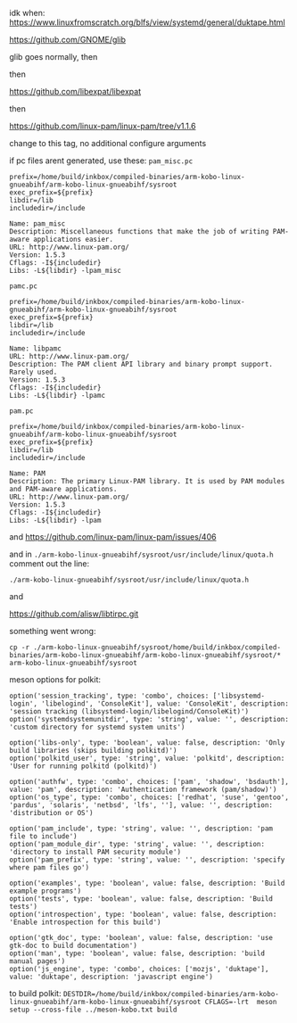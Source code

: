 idk when:
https://www.linuxfromscratch.org/blfs/view/systemd/general/duktape.html


https://github.com/GNOME/glib

glib goes normally, then

then

https://github.com/libexpat/libexpat

then

https://github.com/linux-pam/linux-pam/tree/v1.1.6

change to this tag, no additional configure arguments

if pc files arent generated, use these:
`pam_misc.pc`
```
prefix=/home/build/inkbox/compiled-binaries/arm-kobo-linux-gnueabihf/arm-kobo-linux-gnueabihf/sysroot
exec_prefix=${prefix}
libdir=/lib
includedir=/include

Name: pam_misc
Description: Miscellaneous functions that make the job of writing PAM-aware applications easier.
URL: http://www.linux-pam.org/
Version: 1.5.3
Cflags: -I${includedir}
Libs: -L${libdir} -lpam_misc
```
`pamc.pc`
```
prefix=/home/build/inkbox/compiled-binaries/arm-kobo-linux-gnueabihf/arm-kobo-linux-gnueabihf/sysroot
exec_prefix=${prefix}
libdir=/lib
includedir=/include

Name: libpamc
URL: http://www.linux-pam.org/
Description: The PAM client API library and binary prompt support. Rarely used.
Version: 1.5.3
Cflags: -I${includedir}
Libs: -L${libdir} -lpamc
```
`pam.pc`
```
prefix=/home/build/inkbox/compiled-binaries/arm-kobo-linux-gnueabihf/arm-kobo-linux-gnueabihf/sysroot
exec_prefix=${prefix}
libdir=/lib
includedir=/include

Name: PAM
Description: The primary Linux-PAM library. It is used by PAM modules and PAM-aware applications.
URL: http://www.linux-pam.org/
Version: 1.5.3
Cflags: -I${includedir}
Libs: -L${libdir} -lpam
```

and
https://github.com/linux-pam/linux-pam/issues/406

and in `./arm-kobo-linux-gnueabihf/sysroot/usr/include/linux/quota.h` comment out the line:
```
./arm-kobo-linux-gnueabihf/sysroot/usr/include/linux/quota.h
```

and 

https://github.com/alisw/libtirpc.git

something went wrong:
```
cp -r ./arm-kobo-linux-gnueabihf/sysroot/home/build/inkbox/compiled-binaries/arm-kobo-linux-gnueabihf/arm-kobo-linux-gnueabihf/sysroot/* arm-kobo-linux-gnueabihf/sysroot
```
meson options for polkit:
```
option('session_tracking', type: 'combo', choices: ['libsystemd-login', 'libelogind', 'ConsoleKit'], value: 'ConsoleKit', description: 'session tracking (libsystemd-login/libelogind/ConsoleKit)')
option('systemdsystemunitdir', type: 'string', value: '', description: 'custom directory for systemd system units')

option('libs-only', type: 'boolean', value: false, description: 'Only build libraries (skips building polkitd)')
option('polkitd_user', type: 'string', value: 'polkitd', description: 'User for running polkitd (polkitd)')

option('authfw', type: 'combo', choices: ['pam', 'shadow', 'bsdauth'], value: 'pam', description: 'Authentication framework (pam/shadow)')
option('os_type', type: 'combo', choices: ['redhat', 'suse', 'gentoo', 'pardus', 'solaris', 'netbsd', 'lfs', ''], value: '', description: 'distribution or OS')

option('pam_include', type: 'string', value: '', description: 'pam file to include')
option('pam_module_dir', type: 'string', value: '', description: 'directory to install PAM security module')
option('pam_prefix', type: 'string', value: '', description: 'specify where pam files go')

option('examples', type: 'boolean', value: false, description: 'Build example programs')
option('tests', type: 'boolean', value: false, description: 'Build tests')
option('introspection', type: 'boolean', value: false, description: 'Enable introspection for this build')

option('gtk_doc', type: 'boolean', value: false, description: 'use gtk-doc to build documentation')
option('man', type: 'boolean', value: false, description: 'build manual pages')
option('js_engine', type: 'combo', choices: ['mozjs', 'duktape'], value: 'duktape', description: 'javascript engine')
```

to build polkit:
`DESTDIR=/home/build/inkbox/compiled-binaries/arm-kobo-linux-gnueabihf/arm-kobo-linux-gnueabihf/sysroot CFLAGS=-lrt  meson setup --cross-file ../meson-kobo.txt build`

